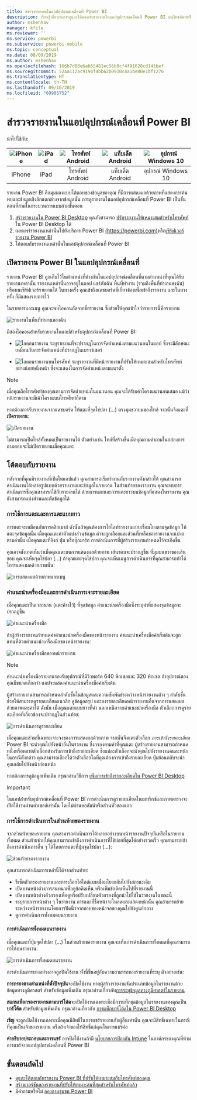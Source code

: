 ```yaml
---
title: สำรวจรายงานในแอปอุปกรณ์เคลื่อนที่ Power BI
description: เรียนรู้เกี่ยวกับการดูและโต้ตอบกับรายงานในแอปอุปกรณ์เคลื่อนที่ Power BI บนโทรศัพท์หรือแท็บเล็ตของคุณ คุณสร้างรายงานในบริการ Power BI หรือ Power BI Desktop จากนั้นจึงโต้ตอบกับรายงานเหล่านั้นได้ในแอปอุปกรณ์เคลื่อนที่
author: mshenhav
manager: kfile
ms.reviewer: ''
ms.service: powerbi
ms.subservice: powerbi-mobile
ms.topic: conceptual
ms.date: 08/09/2019
ms.author: mshenhav
ms.openlocfilehash: 166b7d88e6ab55481ec56b0cf4f91628cd141bef
ms.sourcegitcommit: 52aa112ac9194f4bb62b0910c4a1be80e1bf1276
ms.translationtype: HT
ms.contentlocale: th-TH
ms.lasthandoff: 09/16/2019
ms.locfileid: "69985752"
---
```

# <a name="explore-reports-in-the-power-bi-mobile-apps"></a>สำรวจรายงานในแอปอุปกรณ์เคลื่อนที่ Power BI
นำไปใช้กับ:

| ![iPhone](././media/mobile-reports-in-the-mobile-apps/ios-logo-40-px.png) | ![iPad](././media/mobile-reports-in-the-mobile-apps/ios-logo-40-px.png) | ![โทรศัพท์ Android](././media/mobile-reports-in-the-mobile-apps/android-logo-40-px.png) | ![แท็บเล็ต Android](././media/mobile-reports-in-the-mobile-apps/android-logo-40-px.png) | ![อุปกรณ์ Windows 10](./media/mobile-reports-in-the-mobile-apps/win-10-logo-40-px.png) |
|:---: |:---: |:---: |:---: |:---: |
| iPhone |iPad |โทรศัพท์ Android |แท็บเล็ต Android |อุปกรณ์ Windows 10 |

รายงาน Power BI คือมุมมองแบบโต้ตอบของข้อมูลของคุณ ที่มีการแสดงผลด้วยภาพที่แสดงการค้นพบและข้อมูลเชิงลึกแตกต่างจากข้อมูลนั้น การดูรายงานในแอปอุปกรณ์เคลื่อนที่ Power BI เป็นขั้นตอนที่สามในกระบวนการแบบสามขั้นตอน

1. [สร้างรายงานใน Power BI Desktop](../../desktop-report-view.md) คุณยังสามารถ [ปรับรายงานให้เหมาะสมสำหรับโทรศัพท์](mobile-apps-view-phone-report.md) ใน Power BI Desktop ได้
2. เผยแพร่รายงานเหล่านั้นไปยังบริการ Power BI [(https://powerbi.com)](https://powerbi.com)หรือ[เซิร์ฟเวอร์รายงาน Power BI](../../report-server/get-started.md)  
3. โต้ตอบกับรายงานเหล่านั้นในแอปอุปกรณ์เคลื่อนที่ Power BI

## <a name="open-a-power-bi-report-in-the-mobile-app"></a>เปิดรายงาน Power BI ในแอปอุปกรณ์เคลื่อนที่
รายงาน Power BI ถูกเก็บไว้ในตำแหน่งที่ต่างกันในแอปอุปกรณ์เคลื่อนที่ตามตำแหน่งที่คุณได้รับรายงานเหล่านั้น รายงานเหล่านั้นอาจอยู่ในแอป แชร์กับฉัน พื้นที่ทำงาน (รวมถึงพื้นที่ทำงานขงฉัน) หรือบนเซิร์ฟเวอร์รายงานได้ ในบางครั้ง คุณเข้าถึงแดชบอร์ดที่เกี่ยวข้องเพื่อเข้าถึงรายงาน และในบางครั้ง ก็มีแสดงรายการไว้

ในรายการและเมนู คุณจะพบไอคอนถัดจากชื่อรายงาน ซึ่งช่วยให้คุณเข้าใจว่ารายการนี้คือรายงาน

![รายงานในพื้นที่ทำงานของฉัน](./media/mobile-reports-in-the-mobile-apps/reports-my-workspace.png)

มีสองไอคอนสำหรับรายงานในแอปสำหรับอุปกรณ์เคลื่อนที่ Power BI:

* ![ไอคอนรายงาน](./media/mobile-reports-in-the-mobile-apps/report-default-icon.png) ระบุรายงานที่จะปรากฏในการจัดตำแหน่งตามแนวนอนในแอป ซึ่งจะมีลักษณะเหมือนกับการจัดตำแหน่งที่ปรากฏในเบราว์เซอร์

* ![ไอคอนรายงานบนโทรศัพท์](./media/mobile-reports-in-the-mobile-apps/report-phone-icon.png) ระบุรายงานที่มีหน้ารายงานที่ปรับให้เหมาะสมสำหรับโทรศัพท์อย่างน้อยหนึ่งหน้า ซึ่งจะแสดงในการจัดตำแหน่งตามแนวตั้ง

> [!NOTE]
> เมื่อคุณถือโทรศัพท์ของคุณตามการจัดตำแหน่งในแนวนอน คุณจะได้รับเค้าโครงแนวนอนเสมอ แม้ว่าหน้ารายงานจะมีเค้าโครงแบบโทรศัพท์ก็ตาม

หากต้องการรับรายงานจากแดชบอร์ด ให้แตะที่จุดไข่ปลา (...) ตรงมุมขวาบนของไทล์ จากนั้นจึงแตะที่ **เปิดรายงาน**:
  
  ![เปิดรายงาน](./media/mobile-reports-in-the-mobile-apps/power-bi-android-open-report-tile.png)
  
  ไม่สามารถเปิดไทล์ทั้งหมดเป็นรายงานได้ ตัวอย่างเช่น ไทล์ที่สร้างขึ้นเมื่อคุณถามคำถามในกล่องการถามตอบจะไม่เปิดรายงานเมื่อคุณแตะ
  
## <a name="interact-with-reports"></a>โต้ตอบกับรายงาน
หลังจากที่คุณมีรายงานที่เปิดในแอปแล้ว คุณสามารถเริ่มทำงานกับรายงานดังกล่าวได้ คุณสามารถดำเนินงานได้หลายรูปแบบด้วยรายงานและข้อมูลในรายงาน ในส่วนท้ายของรายงาน คุณจะพบการดำเนินการซึ่งคุณสามารถใช้กับรายงานได้ ด้วยการแตะและการแตะยาวบนข้อมูลที่แสดงในรายงาน คุณยังสามารถแบ่งส่วนและตัดข้อมูลได้

### <a name="using-tap-and-long-tap"></a>การใช้การแตะและการแตะแบบยาว
การแตะจะเหมือนกับการคลิกเมาส์ ดังนั้นถ้าคุณต้องการไฮไลท์รายงานแบบเชื่อมโยงตามจุดข้อมูล ให้แตะจุดข้อมูลนั้น
เมื่อคุณแตะค่าตัวแบ่งส่วนข้อมูล ค่าจะถูกเลือกและส่วนที่เหลือของรายงานจะแบ่งอตามค่านั้น
เมื่อคุณแตะที่ลิงก์ ปุ่ม หรือบุ๊กมาร์ก การดำเนินการที่ผู้สร้างรายงานกำหนดไว้จะเกิดขึ้น

คุณอาจสังเกตเห็นว่าเมื่อคุณแตะบนการแสดงผลด้วยภาพ เส้นขอบจะปรากฏขึ้น ที่มุมบนขวาของเส้นขอบ คุณจะเห็นจุดไข่ปลา (...) ถ้าคุณแตะจุดไข่ปลา คุณจะเห็นเมนูการดำเนินการที่คุณสามารถทำได้ใการแสดงผลด้วยภาพนั้น:

![การแสดงผลด้วยภาพและเมนู](./media/mobile-reports-in-the-mobile-apps/report-visual-menu.png)

### <a name="tooltip-and-drill-actions"></a>คำแนะนำเครื่องมือและการดำเนินการเจาะรายละเอียด

เมื่อคุณแตะเป็นเวลานาน (แตะค้างไว้) ที่จุดข้อมูล คำแนะนำเครื่องมือซึ่งระบุค่าที่แสดงจุดข้อมูลจะปรากฏขึ้น

![คำแนะนำเครื่องมือ](./media/mobile-reports-in-the-mobile-apps/report-tooltip.png)

ถ้าผู้สร้างรายงานกำหนดค่าคำแนะนำเครื่องมือของหน้ารายงาน คำแนะนำเครื่องมือค่าเริ่มต้นจะถูกแทนที่ด้วยคำแนะนำเครื่องมือของหน้ารายงาน:

![คำแนะนำเครื่องมือของหน้ารายงาน](./media/mobile-reports-in-the-mobile-apps/report-page-tooltip.png)

> [!NOTE]
> คำแนะนำเครื่องมือรายงานรองรับอุปกรณ์ที่มีวิวพอร์ต 640 พิกเซลและ 320 พิกเซล ถ้าอุปกรณ์ของคุณมีขนาดเล็กกว่า แอปจะแสดงคำแนะนำเครื่องมือค่าเริ่มต้น

ผู้สร้างรายงานสามารถกำหนดลำดับชั้นในข้อมูลและความสัมพันธ์ระหว่างหน้ารายงานต่าง ๆ ลำดับชั้นช่วยให้สามารถดูรายละเอียดแนวลึก ดูข้อมูลสรุป และลงรายละเอียดหน้ารายงานอื่นจากการแสดงผลด้วยภาพและค่าได้ ดังนั้น เมื่อคุณแตะแบบยาวที่ค่า นอกเหนือจากคำแนะนำเครื่องมือ ตัวเลือกการดูรายละเอียดที่เกี่ยวข้องจะปรากฏในส่วนท้าย:

![การดำเนินการดูรายละเอียด](./media/mobile-reports-in-the-mobile-apps/report-drill-actions.png)


เมื่อคุณแตะส่วนที่เฉพาะเจาะจงของการแสดงผลด้วยภาพ จากนั้นจึงแตะตัวเลือก *การเข้าถึงรายละเอียด* Power BI จะนำคุณไปยังหน้าอื่นในรายงาน ซึ่งกรองตามค่าที่คุณแตะ ผู้สร้างรายงานสามารถกำหนดหนึ่งหรือหลายตัวเลือกสำหรับการเข้าถึงรายละเอียด ซึ่งแต่ละตัวเลือกจะนำคุณไปยังรายงานคนละหน้า ในกรณีดังกล่าว คุณสามารถเลือกได้ว่าตัวเลือกใดที่คุณต้องการเข้าถึงรายละเอียด ปุ่มย้อนกลับจะนำคุณกลับไปยังหน้าก่อนหน้า


หากต้องการดูข้อมูลเพิ่มเติม กรุณาอ่านวิธีการ [เพิ่มการเข้าถึงรายละเอียดใน Power BI Desktop](../../desktop-drillthrough.md)
   
   > [!IMPORTANT]
   > ในแอปสำหรับอุปกรณ์เคลื่อนที่ Power BI การดำเนินการดูรายละเอียดในเมทริกซ์และภาพตารางจะเปิดใช้งานผ่านค่าเซลล์เท่านั้น โดยไม่ผ่านคอลัมน์หรือส่วนหัวของแถว
   
   
   
### <a name="using-the-actions-in-the-report-footer"></a>การใช้การดำเนินการในส่วนท้ายของรายงาน
จากส่วนท้ายของรายงาน คุณสามารถดำเนินการได้หลายอย่างบนหน้ารายงานปัจจุบันหรือในรายงานทั้งหมด ส่วนท้ายช่วยให้คุณสามารถเข้าถึงการดำเนินการที่ใช้บ่อยที่สุดได้อย่างรวดเร็ว คุณสามารถเข้าถึงการดำเนินการอื่น ๆ ได้โดยการแตะที่ปุ่มจุดไข่ปลา (...):

![ส่วนท้ายของรายงาน](./media/mobile-reports-in-the-mobile-apps/report-footer.png)

คุณสามารถดำเนินการเหล่านี้ได้จากส่วนท้าย:
- รีเซ็ตตัวกรองรายงานและการเลือกไฮไลต์แบบเชื่อมโยงกลับไปยังสถานะเดิม
- เปิดบานหน้าต่างการสนทนาเพื่อดูข้อคิดเห็น หรือเพิ่มข้อคิดเห็นไปที่รายงานนี้
- เปิดบานหน้าต่างตัวกรองเพื่อดูหรือปรับเปลี่ยนตัวกรองที่ถูกนำไปใช้ในรายงานในขณะนี้
- ระบุรายการหน้าต่าง ๆ ในรายงาน การแตะที่ชื่อหน้าจะโหลดและแสดงหน้านั้น
คุณสามารถย้ายระหว่างหน้ารายงานโดยการปัดนิ้วจากขอบของหน้าจอของคุณไปยังศูนย์กลาง
- ดูการดำเนินการทั้งหมดบนรายงาน

#### <a name="all-report-actions"></a>การดำเนินการทั้งหมดบนรายงาน
เมื่อคุณแตะที่ปุ่มจุดไข่ปลา (...) ในส่วนท้ายของรายงาน คุณจะเห็นการดำเนินการทั้งหมดที่คุณสามารถทำได้บนรายงาน:


![การดำเนินการทั้งหมดบนรายงาน](./media/mobile-reports-in-the-mobile-apps/report-all-actions.png)

การดำเนินการบางอย่างอาจถูกปิดใช้งาน ทั้งนี้ขึ้นอยู่กับความสามารถของรายงานที่ระบุ
ตัวอย่างเช่น:

**การกรองตามตำแหน่งที่ตั้งปัจจุบัน**จะเปิดใช้งาน หากผู้สร้างรายงานจัดประเภทข้อมูลในรายงานด้วยข้อมูลทางภูมิศาสตร์ สำหรับข้อมูลเพิ่มเติม กรุณาอ่านเกี่ยวกับ[การระบุข้อมูลทางภูมิศาสตร์ในรายงาน](https://docs.microsoft.com/power-bi/desktop-mobile-geofiltering)

**สแกนเพื่อกรองรายงานตามบาร์โค้ด**จะเปิดใช้งานเฉพาะเมื่อมีการแท็กชุดข้อมูลในรายงานของคุณเป็น**บาร์โค้ด** สำหรับข้อมูลเพิ่มเติม กรุณาอ่านเกี่ยวกับ [การแท็กบาร์โค้ดใน Power BI Desktop](https://docs.microsoft.com/power-bi/desktop-mobile-barcodes)

**เชิญ** จะถูกเปิดใช้งานเฉพาะเมื่อคุณมีสิทธิ์ในการแชร์รายงานกับผู้อื่นเท่านั้น คุณจะมีสิทธิ์เฉพาะในกรณีที่คุณเป็นเจ้าของรายงาน หรือถ้าเจ้าของให้สิทธิ์แก่คุณในการแชร์ต่อ

**คำอธิบายประกอบและการแชร์** อาจปิดใช้งานถ้ามี [นโยบายการป้องกัน Intune](https://docs.microsoft.com/intune/app-protection-policies) ในองค์กรของคุณที่ห้ามการแชร์จากแอปอุปกรณ์เคลื่อนที่ Power BI

## <a name="next-steps"></a>ขั้นตอนถัดไป
* [ดูและโต้ตอบกับรายงาน Power BI ที่ปรับให้เหมาะสมกับโทรศัพท์ของคุณ](mobile-apps-view-phone-report.md)
* [สร้างเวอร์ชันของรายงานที่ปรับให้เหมาะสมที่สุดสำหรับโทรศัพท์แล้ว](../../desktop-create-phone-report.md)
* มีคำถามหรือไม่ [ลองถามชุมชน Power BI](http://community.powerbi.com/)

